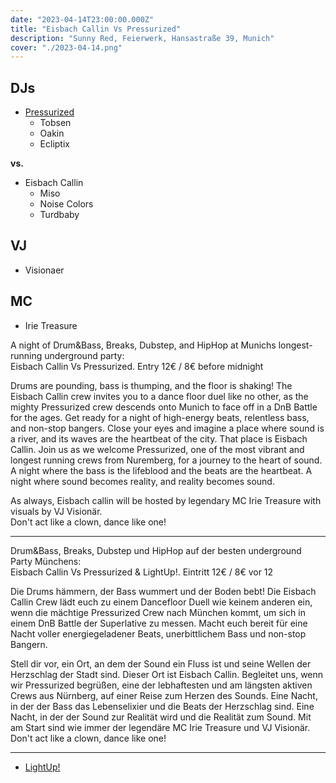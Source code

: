 ```yaml
---
date: "2023-04-14T23:00:00.000Z"
title: "Eisbach Callin Vs Pressurized"
description: "Sunny Red, Feierwerk, Hansastraße 39, Munich"
cover: "./2023-04-14.png"
---
```


## DJs

- [Pressurized](https://www.facebook.com/pressurizeddnb/)
  - Tobsen
  - Oakin
  - Ecliptix

**vs.**

- Eisbach Callin
  - Miso
  - Noise Colors
  - Turdbaby

## VJ

- Visionaer

## MC

- Irie Treasure

A night of Drum&Bass, Breaks, Dubstep, and HipHop at Munichs longest-running underground party:  
Eisbach Callin Vs Pressurized. Entry 12€ / 8€ before midnight

Drums are pounding, bass is thumping, and the floor is shaking! The Eisbach Callin crew invites you to a dance floor duel like no other, as the mighty Pressurized crew descends onto Munich to face off in a DnB Battle for the ages. Get ready for a night of high-energy beats, relentless bass, and non-stop bangers.
Close your eyes and imagine a place where sound is a river, and its waves are the heartbeat of the city. That place is Eisbach Callin. Join us as we welcome Pressurized, one of the most vibrant and longest running crews from Nuremberg, for a journey to the heart of sound. A night where the bass is the lifeblood and the beats are the heartbeat. A night where sound becomes reality, and reality becomes sound.

As always, Eisbach callin will be hosted by legendary MC Irie Treasure with visuals by VJ Visionär.  
Don't act like a clown, dance like one!

---

Drum&Bass, Breaks, Dubstep und HipHop auf der besten underground Party Münchens:  
Eisbach Callin Vs Pressurized & LightUp!. Eintritt 12€ / 8€ vor 12

Die Drums hämmern, der Bass wummert und der Boden bebt! Die Eisbach Callin Crew lädt euch zu einem Dancefloor Duell wie keinem anderen ein, wenn die mächtige Pressurized Crew nach München kommt, um sich in einem DnB Battle der Superlative zu messen. Macht euch bereit für eine Nacht voller energiegeladener Beats, unerbittlichem Bass und non-stop Bangern.

Stell dir vor, ein Ort, an dem der Sound ein Fluss ist und seine Wellen der Herzschlag der Stadt sind. Dieser Ort ist Eisbach Callin. Begleitet uns, wenn wir Pressurized begrüßen, eine der lebhaftesten und am längsten aktiven Crews aus Nürnberg, auf einer Reise zum Herzen des Sounds. Eine Nacht, in der der Bass das Lebenselixier und die Beats der Herzschlag sind. Eine Nacht, in der der Sound zur Realität wird und die Realität zum Sound.
Mit am Start sind wie immer der legendäre MC Irie Treasure und VJ Visionär.  
Don't act like a clown, dance like one!

---

- [LightUp!](https://www.facebook.com/lightupdnb)
